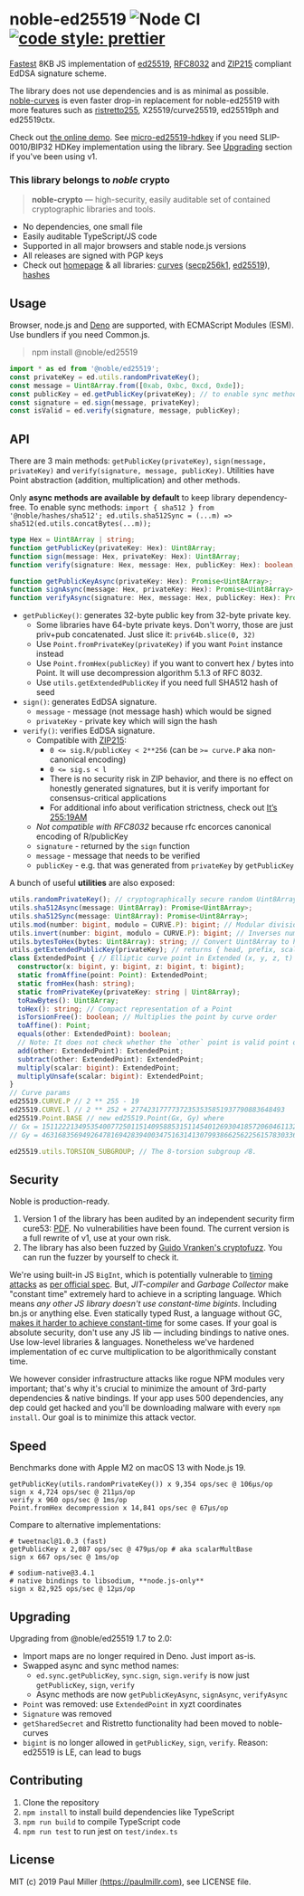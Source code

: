 # noble-ed25519 ![Node CI](https://github.com/paulmillr/noble-ed25519/workflows/Node%20CI/badge.svg) [![code style: prettier](https://img.shields.io/badge/code_style-prettier-ff69b4.svg?style=flat-square)](https://github.com/prettier/prettier)

[Fastest](#speed) 8KB JS implementation of [ed25519](https://en.wikipedia.org/wiki/EdDSA),
[RFC8032](https://tools.ietf.org/html/rfc8032) and [ZIP215](https://zips.z.cash/zip-0215)
compliant EdDSA signature scheme.

The library does not use dependencies and is as minimal as possible. [noble-curves](https://github.com/paulmillr/noble-curves) is even faster drop-in replacement for noble-ed25519 with more features such as [ristretto255](https://datatracker.ietf.org/doc/html/draft-irtf-cfrg-ristretto255-decaf448), X25519/curve25519, ed25519ph and ed25519ctx.

Check out [the online demo](https://paulmillr.com/noble/). See [micro-ed25519-hdkey](https://github.com/paulmillr/ed25519-hdkey) if you need SLIP-0010/BIP32 HDKey implementation using the library. See [Upgrading](#upgrading) section if you've been using v1.

### This library belongs to _noble_ crypto

> **noble-crypto** — high-security, easily auditable set of contained cryptographic libraries and tools.

- No dependencies, one small file
- Easily auditable TypeScript/JS code
- Supported in all major browsers and stable node.js versions
- All releases are signed with PGP keys
- Check out [homepage](https://paulmillr.com/noble/) & all libraries:
  [curves](https://github.com/paulmillr/noble-curves)
  ([secp256k1](https://github.com/paulmillr/noble-secp256k1),
  [ed25519](https://github.com/paulmillr/noble-ed25519)),
  [hashes](https://github.com/paulmillr/noble-hashes)

## Usage

Browser, node.js and [Deno](https://deno.land) are supported, with ECMAScript Modules (ESM).
Use bundlers if you need Common.js.

> npm install @noble/ed25519

```js
import * as ed from '@noble/ed25519';
const privateKey = ed.utils.randomPrivateKey();
const message = Uint8Array.from([0xab, 0xbc, 0xcd, 0xde]);
const publicKey = ed.getPublicKey(privateKey); // to enable sync methods, see below
const signature = ed.sign(message, privateKey);
const isValid = ed.verify(signature, message, publicKey);
```

## API

There are 3 main methods: `getPublicKey(privateKey)`, `sign(message, privateKey)` and `verify(signature, message, publicKey)`. Utilities have Point abstraction (addition, multiplication) and other
methods.

Only **async methods are available by default** to keep library dependency-free.
To enable sync methods: `import { sha512 } from '@noble/hashes/sha512'; ed.utils.sha512Sync = (...m) => sha512(ed.utils.concatBytes(...m));`

```typescript
type Hex = Uint8Array | string;
function getPublicKey(privateKey: Hex): Uint8Array;
function sign(message: Hex, privateKey: Hex): Uint8Array;
function verify(signature: Hex, message: Hex, publicKey: Hex): boolean;

function getPublicKeyAsync(privateKey: Hex): Promise<Uint8Array>;
function signAsync(message: Hex, privateKey: Hex): Promise<Uint8Array>;
function verifyAsync(signature: Hex, message: Hex, publicKey: Hex): Promise<boolean>;
```

- `getPublicKey()`: generates 32-byte public key from 32-byte private key.
    - Some libraries have 64-byte private keys. Don't worry, those are just priv+pub concatenated.
      Just slice it: `priv64b.slice(0, 32)`
    - Use `Point.fromPrivateKey(privateKey)` if you want `Point` instance instead
    - Use `Point.fromHex(publicKey)` if you want to convert hex / bytes into Point.
      It will use decompression algorithm 5.1.3 of RFC 8032.
    - Use `utils.getExtendedPublicKey` if you need full SHA512 hash of seed
- `sign()`: generates EdDSA signature.
    - `message` - message (not message hash) which would be signed
    - `privateKey` - private key which will sign the hash
- `verify()`: verifies EdDSA signature.
    - Compatible with [ZIP215](https://zips.z.cash/zip-0215):
        - `0 <= sig.R/publicKey < 2**256` (can be `>= curve.P` aka non-canonical encoding)
        - `0 <= sig.s < l`
        - There is no security risk in ZIP behavior, and there is no effect on honestly generated signatures, but it is verify important for consensus-critical applications
        - For additional info about verification strictness, check out [It’s 255:19AM](https://hdevalence.ca/blog/2020-10-04-its-25519am)
    - _Not compatible with RFC8032_ because rfc encorces canonical encoding of R/publicKey
    - `signature` - returned by the `sign` function
    - `message` - message that needs to be verified
    - `publicKey` - e.g. that was generated from `privateKey` by `getPublicKey`

A bunch of useful **utilities** are also exposed:

```typescript
utils.randomPrivateKey(); // cryptographically secure random Uint8Array
utils.sha512Async(message: Uint8Array): Promise<Uint8Array>;
utils.sha512Sync(message: Uint8Array): Promise<Uint8Array>;
utils.mod(number: bigint, modulo = CURVE.P): bigint; // Modular division
utils.invert(number: bigint, modulo = CURVE.P): bigint; // Inverses number over modulo
utils.bytesToHex(bytes: Uint8Array): string; // Convert Uint8Array to hex string
utils.getExtendedPublicKey(privateKey); // returns { head, prefix, scalar, point, pointBytes }
class ExtendedPoint { // Elliptic curve point in Extended (x, y, z, t) coordinates.
  constructor(x: bigint, y: bigint, z: bigint, t: bigint);
  static fromAffine(point: Point): ExtendedPoint;
  static fromHex(hash: string);
  static fromPrivateKey(privateKey: string | Uint8Array);
  toRawBytes(): Uint8Array;
  toHex(): string; // Compact representation of a Point
  isTorsionFree(): boolean; // Multiplies the point by curve order
  toAffine(): Point;
  equals(other: ExtendedPoint): boolean;
  // Note: It does not check whether the `other` point is valid point on curve.
  add(other: ExtendedPoint): ExtendedPoint;
  subtract(other: ExtendedPoint): ExtendedPoint;
  multiply(scalar: bigint): ExtendedPoint;
  multiplyUnsafe(scalar: bigint): ExtendedPoint;
}
// Curve params
ed25519.CURVE.P // 2 ** 255 - 19
ed25519.CURVE.l // 2 ** 252 + 27742317777372353535851937790883648493
ed25519.Point.BASE // new ed25519.Point(Gx, Gy) where
// Gx = 15112221349535400772501151409588531511454012693041857206046113283949847762202n
// Gy = 46316835694926478169428394003475163141307993866256225615783033603165251855960n;

ed25519.utils.TORSION_SUBGROUP; // The 8-torsion subgroup ℰ8.
```

## Security

Noble is production-ready.

1. Version 1 of the library has been audited by an independent security firm cure53: [PDF](https://cure53.de/pentest-report_ed25519.pdf). No vulnerabilities have been found. The current version is a full rewrite of v1, use at your own risk.
2. The library has also been fuzzed by [Guido Vranken's cryptofuzz](https://github.com/guidovranken/cryptofuzz). You can run the fuzzer by yourself to check it.

We're using built-in JS `BigInt`, which is potentially vulnerable to [timing attacks](https://en.wikipedia.org/wiki/Timing_attack) as [per official spec](https://developer.mozilla.org/en-US/docs/Web/JavaScript/Reference/Global_Objects/BigInt#cryptography). But, _JIT-compiler_ and _Garbage Collector_ make "constant time" extremely hard to achieve in a scripting language. Which means _any other JS library doesn't use constant-time bigints_. Including bn.js or anything else. Even statically typed Rust, a language without GC, [makes it harder to achieve constant-time](https://www.chosenplaintext.ca/open-source/rust-timing-shield/security) for some cases. If your goal is absolute security, don't use any JS lib — including bindings to native ones. Use low-level libraries & languages. Nonetheless we've hardened implementation of ec curve multiplication to be algorithmically constant time.

We however consider infrastructure attacks like rogue NPM modules very important; that's why it's crucial to minimize the amount of 3rd-party dependencies & native bindings. If your app uses 500 dependencies, any dep could get hacked and you'll be downloading malware with every `npm install`. Our goal is to minimize this attack vector.

## Speed

Benchmarks done with Apple M2 on macOS 13 with Node.js 19.

    getPublicKey(utils.randomPrivateKey()) x 9,354 ops/sec @ 106μs/op
    sign x 4,724 ops/sec @ 211μs/op
    verify x 960 ops/sec @ 1ms/op
    Point.fromHex decompression x 14,841 ops/sec @ 67μs/op

Compare to alternative implementations:

    # tweetnacl@1.0.3 (fast)
    getPublicKey x 2,087 ops/sec @ 479μs/op # aka scalarMultBase
    sign x 667 ops/sec @ 1ms/op

    # sodium-native@3.4.1
    # native bindings to libsodium, **node.js-only**
    sign x 82,925 ops/sec @ 12μs/op

## Upgrading

Upgrading from @noble/ed25519 1.7 to 2.0:

- Import maps are no longer required in Deno. Just import as-is.
- Swapped async and sync method names:
    - `ed.sync.getPublicKey`, `sync.sign`, `sign.verify` is now just `getPublicKey`, `sign`, `verify`
    - Async methods are now `getPublicKeyAsync`, `signAsync`, `verifyAsync`
- `Point` was removed: use `ExtendedPoint` in xyzt coordinates
- `Signature` was removed
- `getSharedSecret` and Ristretto functionality had been moved to noble-curves
- `bigint` is no longer allowed in `getPublicKey`, `sign`, `verify`. Reason: ed25519 is LE, can lead to bugs

## Contributing

1. Clone the repository
2. `npm install` to install build dependencies like TypeScript
3. `npm run build` to compile TypeScript code
4. `npm run test` to run jest on `test/index.ts`

## License

MIT (c) 2019 Paul Miller [(https://paulmillr.com)](https://paulmillr.com), see LICENSE file.
